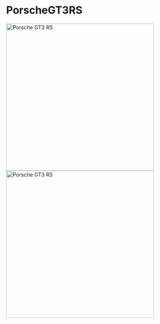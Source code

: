 # PorscheGT3RS

<img src="https://github.com/user-attachments/assets/2fe5cd87-c3ad-4a20-b683-b411c2b7f4d0" alt="Porsche GT3 RS" width="400"  style="margin-right: 20px;" />
<img src="https://github.com/user-attachments/assets/ba92c8d6-d7f1-4bc4-9376-e7907d9c6cb0" alt="Porsche GT3 RS" width="400" />

